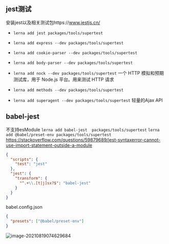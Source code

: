 ## jest测试
安装jest以及相关测试包https://www.jestjs.cn/

- `lerna add jest packages/tools/supertest`

- `lerna add express --dev packages/tools/supertest`
- `lerna add cookie-parser --dev packages/tools/supertest`
- `lerna add body-parser --dev packages/tools/supertest`
- `lerna add nock --dev packages/tools/supertest`  一个 HTTP 模拟和预期测试库，用于 Node.js 平台。用来测试 HTTP 请求
- `lerna add methods --dev packages/tools/supertest`  
- `lerna add superagent --dev packages/tools/supertest` 轻量的Ajax API

## babel-jest
不支持esModule
`lerna add babel-jest  packages/tools/supertest`
`lerna add @babel/preset-env packages/tools/supertest`
https://stackoverflow.com/questions/59879689/jest-syntaxerror-cannot-use-import-statement-outside-a-module
```json
{
  "scripts": {
    "test": "jest"
  },
  "jest": {
    "transform": {
      "^.+\\.[t|j]sx?$": "babel-jest"
    }
  }
}
```
babel.config.json
```json
{
  "presets": ["@babel/preset-env"]
}
```
![image-20210819074629684](/Users/bingyang/Documents/icey-wheels/docs/image/image-20210819074629684.png)
